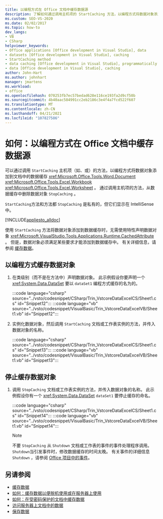 ```yaml
---
title: 以编程方式在 Office 文档中缓存数据源
description: 了解如何通过调用主机项的 StartCaching 方法，以编程方式将数据对象添加到文档中的数据缓存。
ms.custom: SEO-VS-2020
ms.date: 02/02/2017
ms.topic: how-to
dev_langs:
- VB
- CSharp
helpviewer_keywords:
- Office applications [Office development in Visual Studio], data
- datasets [Office development in Visual Studio], caching
- StartCaching method
- data caching [Office development in Visual Studio], programmatically
- data [Office development in Visual Studio], caching
author: John-Hart
ms.author: johnhart
manager: jmartens
ms.workload:
- office
ms.openlocfilehash: 070253fb7ec57bedad628e116ce193fa2d9cf50b
ms.sourcegitcommit: 4b40aac584991cc2eb2186c3e4f4a7fcd522f607
ms.translationtype: MT
ms.contentlocale: zh-CN
ms.lasthandoff: 04/21/2021
ms.locfileid: "107827586"
---
```

# <a name="how-to-programmatically-cache-a-data-source-in-an-office-document"></a>如何：以编程方式在 Office 文档中缓存数据源
  可以通过调用 `StartCaching` 主机项（如、或）的方法，以编程方式将数据对象添加到文档中的数据缓存 <xref:Microsoft.Office.Tools.Word.Document> <xref:Microsoft.Office.Tools.Excel.Workbook> <xref:Microsoft.Office.Tools.Excel.Worksheet> 。 通过调用主机项的方法，从数据缓存中删除数据对象 `StopCaching` 。

 `StartCaching`方法和方法都 `StopCaching` 是私有的，但它们显示在 IntelliSense 中。

 [!INCLUDE[appliesto_alldoc](../vsto/includes/appliesto-alldoc-md.md)]

 使用 `StartCaching` 方法将数据对象添加到数据缓存时，无需使用特性声明数据对象 <xref:Microsoft.VisualStudio.Tools.Applications.Runtime.CachedAttribute> 。 但是，数据对象必须满足某些要求才能添加到数据缓存中。 有关详细信息，请参阅 [缓存数据](../vsto/caching-data.md)。

## <a name="to-programmatically-cache-a-data-object"></a>以编程方式缓存数据对象

1. 在类级别（而不是在方法中）声明数据对象。 此示例假设你要声明一个 <xref:System.Data.DataSet> 要以 `dataSet1` 编程方式缓存的名为的。

     :::code language="csharp" source="../vsto/codesnippet/CSharp/Trin_VstcoreDataExcelCS/Sheet1.cs" id="Snippet12":::
     :::code language="vb" source="../vsto/codesnippet/VisualBasic/Trin_VstcoreDataExcelVB/Sheet1.vb" id="Snippet12":::

2. 实例化数据对象，然后调用 `StartCaching` 文档或工作表实例的方法，并传入数据对象的名称。

     :::code language="csharp" source="../vsto/codesnippet/CSharp/Trin_VstcoreDataExcelCS/Sheet1.cs" id="Snippet13":::
     :::code language="vb" source="../vsto/codesnippet/VisualBasic/Trin_VstcoreDataExcelVB/Sheet1.vb" id="Snippet13":::

## <a name="to-stop-caching-a-data-object"></a>停止缓存数据对象

1. 调用 `StopCaching` 文档或工作表实例的方法，并传入数据对象的名称。 此示例假设你有一个 <xref:System.Data.DataSet> `dataSet1` 要停止缓存的命名。

     :::code language="csharp" source="../vsto/codesnippet/CSharp/Trin_VstcoreDataExcelCS/Sheet1.cs" id="Snippet14":::
     :::code language="vb" source="../vsto/codesnippet/VisualBasic/Trin_VstcoreDataExcelVB/Sheet1.vb" id="Snippet14":::

    > [!NOTE]
    > 不要 `StopCaching` 从 `Shutdown` 文档或工作表的事件的事件处理程序调用。 `Shutdown`当引发事件时，修改数据缓存的时间太晚。 有关事件的详细信息 `Shutdown` ，请参阅 [Office 项目中的事件](../vsto/events-in-office-projects.md)。

## <a name="see-also"></a>另请参阅

- [缓存数据](../vsto/caching-data.md)
- [如何：缓存数据以便脱机使用或在服务器上使用](../vsto/how-to-cache-data-for-use-offline-or-on-a-server.md)
- [如何：在受密码保护的文档中缓存数据](../vsto/how-to-cache-data-in-a-password-protected-document.md)
- [访问服务器上文档中的数据](../vsto/accessing-data-in-documents-on-the-server.md)
- [保存数据](../data-tools/save-data-back-to-the-database.md)
